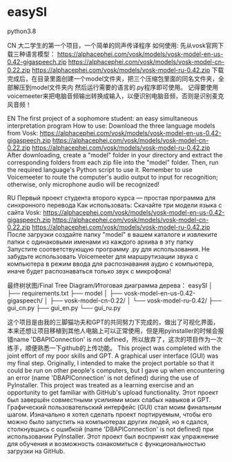 # easySI
python3.8


CN
大二学生的第一个项目，一个简单的同声传译程序
如何使用:
先从vosk官网下载三种语言模型：
https://alphacephei.com/vosk/models/vosk-model-en-us-0.42-gigaspeech.zip
https://alphacephei.com/vosk/models/vosk-model-cn-0.22.zip
https://alphacephei.com/vosk/models/vosk-model-ru-0.42.zip
下载完成后，在目录里面创建一个model文件夹，把三个压缩包里面的同名文件夹，全部解压到model文件夹内
然后运行需要的语言的.py程序即可使用。
记得要使用voicemeeter来把电脑音频输出转换成输入，以便识别电脑音频，否则是识别麦克风音频！


EN
The first project of a sophomore student: an easy simultaneous interpretation program
How to use:
Download the three language models from Vosk:
https://alphacephei.com/vosk/models/vosk-model-en-us-0.42-gigaspeech.zip
https://alphacephei.com/vosk/models/vosk-model-cn-0.22.zip
https://alphacephei.com/vosk/models/vosk-model-ru-0.42.zip
After downloading, create a "model" folder in your directory and extract the corresponding folders from each zip file into the "model" folder. Then, run the required language's Python script to use it.
Remember to use Voicemeeter to route the computer's audio output to input for recognition; otherwise, only microphone audio will be recognized!


RU
Первый проект студента второго курса — простая программа для синхронного перевода
Как использовать:
Скачайте три модели языка с сайта Vosk:
https://alphacephei.com/vosk/models/vosk-model-en-us-0.42-gigaspeech.zip
https://alphacephei.com/vosk/models/vosk-model-cn-0.22.zip
https://alphacephei.com/vosk/models/vosk-model-ru-0.42.zip
После загрузки создайте папку "model" в вашем каталоге и извлеките папки с одинаковыми именами из каждого архива в эту папку
Запустите соответствующую программу .py для использования. Не забудьте использовать Voicemeeter для маршрутизации звука с компьютера в режим ввода для распознавания аудио с компьютера, иначе будет распознаваться только звук с микрофона!


最终树状图/Final Tree Diagram/Итоговая диаграмма дерева：
easySI
│
├── requirements.txt
├── model
│   ├── vosk-model-en-us-0.42-gigaspeech/
│   ├── vosk-model-cn-0.22/
│   └── vosk-model-ru-0.42/
├── gui_cn.py
├── gui_en.py
└── gui_ru.py

这个项目是由我的三脚猫功夫和GPT的共同努力下完成的，做出了可视化界面，本来还想让项目移植到其他人电脑上可以正常使用，但是用pyinstaller的时候会报错name 'DBAPIConnection' is not defined，所以放弃了，这次的项目作为一次练手，顺便熟悉一下github的上传功能。
This project was completed with the joint effort of my poor skills and GPT. A graphical user interface (GUI) was my final step. Originally, I intended to make the project portable so that it could be run on other people's computers, but I gave up when encountering an error (name 'DBAPIConnection' is not defined) during the use of PyInstaller. This project was treated as a learning exercise and an opportunity to get familiar with GitHub's upload functionality.
Этот проект был завершён совместными усилиями моих слабых навыков и GPT. Графический пользовательский интерфейс (GUI) стал моим финальным шагом. Изначально я хотел сделать проект портируемым, чтобы его можно было запустить на компьютерах других людей, но я сдался, столкнувшись с ошибкой (name 'DBAPIConnection' is not defined) при использовании PyInstaller. Этот проект был воспринят как упражнение для обучения и возможность ознакомиться с функциональностью загрузки на GitHub.
